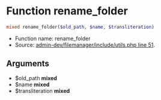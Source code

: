 Function rename_folder
===========================





```php
mixed rename_folder($old_path, $name, $transliteration)
```

* Function name: rename_folder
* Source: [admin-dev/filemanager/include/utils.php line 51](https://github.com/PrestaShop/PrestaShop/blob/1.6.1.1/admin-dev/filemanager/include/utils.php#L51).

Arguments
---------

* $old_path **mixed**
* $name **mixed**
* $transliteration **mixed**

